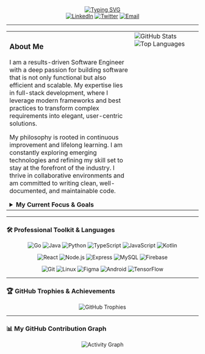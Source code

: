 <div align="center">
  <a href="https://git.io/typing-svg"><img src="https://readme-typing-svg.herokuapp.com?font=Fira+Code&size=35&pause=1000&color=58A6FF&center=true&vCenter=true&width=1000&lines=Hi+there%2C+I'm+Adamaettinata;A+Software+Engineer+%26+Lifelong+Learner;Architecting+Robust+%26+Scalable+Solutions" alt="Typing SVG" /></a>
</div>

<div align="center">
    <a href="https://linkedin.com/in/adamaettinata" target="_blank"><img alt="LinkedIn" src="https://img.shields.io/badge/LinkedIn-0077B5?style=for-the-badge&logo=linkedin&logoColor=white"></a>
    <a href="https://twitter.com/adamaettinata" target="_blank"><img alt="Twitter" src="https://img.shields.io/badge/Twitter-1DA1F2?style=for-the-badge&logo=twitter&logoColor=white"></a>
    <a href="mailto:adamaettinata@gmail.com"><img alt="Email" src="https://img.shields.io/badge/Email-D14836?style=for-the-badge&logo=gmail&logoColor=white"></a>
</div>

---

<table>
  <tr>
    <td valign="top" width="65%">
      <h3>About Me</h3>
      <p>
        I am a results-driven Software Engineer with a deep passion for building software that is not only functional but also efficient and scalable. My expertise lies in full-stack development, where I leverage modern frameworks and best practices to transform complex requirements into elegant, user-centric solutions.
      </p>
      <p>
        My philosophy is rooted in continuous improvement and lifelong learning. I am constantly exploring emerging technologies and refining my skill set to stay at the forefront of the industry. I thrive in collaborative environments and am committed to writing clean, well-documented, and maintainable code.
      </p>
      <details>
        <summary><b>My Current Focus & Goals</b></summary>
        <ul>
          <li><b>Deepening Cloud Expertise:</b> Mastering advanced concepts in AWS/GCP, including serverless architecture and Infrastructure as Code with Terraform.</li>
          <li><b>Exploring System Design:</b> Actively studying and implementing scalable system design patterns for high-availability applications.</li>
          <li><b>Contributing to Open Source:</b> Seeking to contribute my skills to impactful open-source projects, particularly in the Go and cloud-native ecosystems.</li>
        </ul>
      </details>
    </td>
    <td valign="top" width="35%">
        <img src="https://github-readme-stats.vercel.app/api?username=adamaettinata&show_icons=true&theme=catppuccin_dark&hide_border=true&count_private=true" alt="GitHub Stats" />
        <img src="https://github-readme-stats.vercel.app/api/top-langs/?username=adamaettinata&layout=compact&theme=catppuccin_dark&hide_border=true" alt="Top Languages" />
    </td>
  </tr>
</table>

---

### 🛠️ Professional Toolkit & Languages

<div align="center">
    <p>
        <img src="https://img.shields.io/badge/Go-00ADD8?style=for-the-badge&logo=go&logoColor=white" alt="Go"/>
        <img src="https://img.shields.io/badge/Java-ED8B00?style=for-the-badge&logo=openjdk&logoColor=white" alt="Java"/>
        <img src="https://img.shields.io/badge/Python-3776AB?style=for-the-badge&logo=python&logoColor=white" alt="Python"/>
        <img src="https://img.shields.io/badge/TypeScript-3178C6?style=for-the-badge&logo=typescript&logoColor=white" alt="TypeScript"/>
        <img src="https://img.shields.io/badge/JavaScript-F7DF1E?style=for-the-badge&logo=javascript&logoColor=black" alt="JavaScript"/>
        <img src="https://img.shields.io/badge/Kotlin-7F52FF?style=for-the-badge&logo=kotlin&logoColor=white" alt="Kotlin"/>
    </p>
    <p>
        <img src="https://img.shields.io/badge/React-61DAFB?style=for-the-badge&logo=react&logoColor=black" alt="React"/>
        <img src="https://img.shields.io/badge/Node.js-339933?style=for-the-badge&logo=nodedotjs&logoColor=white" alt="Node.js"/>
        <img src="https://img.shields.io/badge/Express-000000?style=for-the-badge&logo=express&logoColor=white" alt="Express"/>
        <img src="https://img.shields.io/badge/MySQL-4479A1?style=for-the-badge&logo=mysql&logoColor=white" alt="MySQL"/>
        <img src="https://img.shields.io/badge/Firebase-FFCA28?style=for-the-badge&logo=firebase&logoColor=black" alt="Firebase"/>
    </p>
    <p>
        <img src="https://img.shields.io/badge/Git-F05032?style=for-the-badge&logo=git&logoColor=white" alt="Git"/>
        <img src="https://img.shields.io/badge/Linux-FCC624?style=for-the-badge&logo=linux&logoColor=black" alt="Linux"/>
        <img src="https://img.shields.io/badge/Figma-F24E1E?style=for-the-badge&logo=figma&logoColor=white" alt="Figma"/>
        <img src="https://img.shields.io/badge/Android-3DDC84?style=for-the-badge&logo=android&logoColor=white" alt="Android"/>
        <img src="https://img.shields.io/badge/TensorFlow-FF6F00?style=for-the-badge&logo=tensorflow&logoColor=white" alt="TensorFlow"/>
    </p>
</div>

---

### 🏆 GitHub Trophies & Achievements

<div align="center">
    <img src="https://github-profile-trophy.vercel.app/?username=adamaettinata&theme=catppuccin&no-frame=true&column=7&margin-w=15&margin-h=15" alt="GitHub Trophies"/>
</div>

---

### 📊 My GitHub Contribution Graph

<div align="center">
    <img src="https://github-readme-activity-graph.vercel.app/graph?username=adamaettinata&theme=catppuccin_dark&hide_border=true&line=58A6FF&point=58A6FF&area=true&area_color=58A6FF" alt="Activity Graph"/>
</div>
